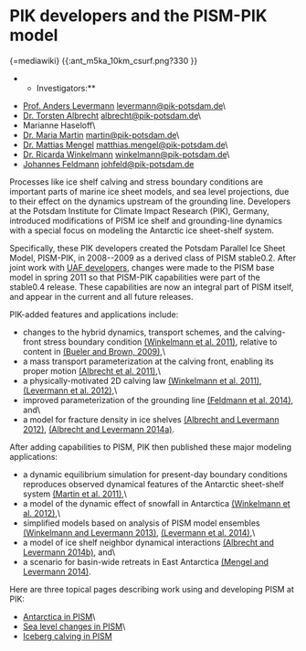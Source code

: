 # PIK developers and the PISM-PIK model

{=mediawiki}
{{:ant_m5ka_10km_csurf.png?330 }}

-   -   Investigators:**

 * [Prof. Anders Levermann](http://www.pik-potsdam.de/~anders) [levermann@pik-potsdam.de](levermann@pik-potsdam.de)\
 * [Dr. Torsten Albrecht](https://www.pik-potsdam.de/members/albrecht) [albrecht@pik-potsdam.de](albrecht@pik-potsdam.de)\
 * Marianne Haseloff\
 * [Dr. Maria Martin](http://www.pik-potsdam.de/~martin) [martin@pik-potsdam.de](martin@pik-potsdam.de)\
 * [Dr. Mattias Mengel](http://www.pik-potsdam.de/~mengel) [matthias.mengel@pik-potsdam.de](matthias.mengel@pik-potsdam.de)\
 * [Dr. Ricarda Winkelmann](http://www.pik-potsdam.de/~ricardaw) [winkelmann@pik-potsdam.de](winkelmann@pik-potsdam.de)\
 * [Johannes Feldmann](http://www.pik-potsdam.de/~johfeld) [johfeld@pik-potsdam.de](johfeld@pik-potsdam.de)

Processes like ice shelf calving and stress boundary conditions are
important parts of marine ice sheet models, and sea level projections,
due to their effect on the dynamics upstream of the grounding line.
Developers at the Potsdam Institute for Climate Impact Research (PIK),
Germany, introduced modifications of PISM ice shelf and grounding-line
dynamics with a special focus on modeling the Antarctic ice sheet-shelf
system.

Specifically, these PIK developers created the Potsdam Parallel Ice
Sheet Model, PISM-PIK, in 2008\--2009 as a derived class of PISM
stable0.2. After joint work with [UAF developers](:about),
changes were made to the PISM base model in spring 2011 so that PISM-PIK
capabilities were part of the stable0.4 release. These capabilities are
now an integral part of PISM itself, and appear in the current and all
future releases.

PIK-added features and applications include:

 * changes to the hybrid dynamics, transport schemes, and the calving-front stress boundary condition [(Winkelmann et al. 2011)](:publications#section2011), relative to content in [(Bueler and Brown, 2009)](:publications#section2009),\
 * a mass transport parameterization at the calving front, enabling its proper motion [(Albrecht et al. 2011)](:publications#section2011),\
 * a physically-motivated 2D calving law [(Winkelmann et al. 2011)](:publications#section2011), [(Levermann et al. 2012)](:publications#section2012),\
 * improved parameterization of the grounding line [(Feldmann et al. 2014)](:publications#section2014), and\
 * a model for fracture density in ice shelves [(Albrecht and Levermann 2012)](:publications#section2012), [(Albrecht and Levermann 2014a)](:publications#section2014).

After adding capabilities to PISM, PIK then published these major
modeling applications:

 * a dynamic equilibrium simulation for present-day boundary conditions reproduces observed dynamical features of the Antarctic sheet-shelf system [(Martin et al. 2011)](:publications#section2011),\
 * a model of the dynamic effect of snowfall in Antarctica [(Winkelmann et al. 2012)](:publications#section2012),\
 * simplified models based on analysis of PISM model ensembles [(Winkelmann and Levermann 2013)](:publications#section2013), [(Levermann et al. 2014)](:publications#section2014),\
 * a model of ice shelf neighbor dynamical interactions [(Albrecht and Levermann 2014b)](:publications#section2014), and\
 * a scenario for basin-wide retreats in East Antarctica [(Mengel and Levermann 2014)](:publications#section2014).

Here are three topical pages describing work using and developing PISM
at PIK:

 * [Antarctica in PISM](http://www.pik-potsdam.de/~anders/Antarctica.html)\
 * [Sea level changes in PISM](http://www.pik-potsdam.de/~anders/SeaLevel.html)\
 * [Iceberg calving in PISM](http://www.pik-potsdam.de/~anders/IcebergCalving.html)
